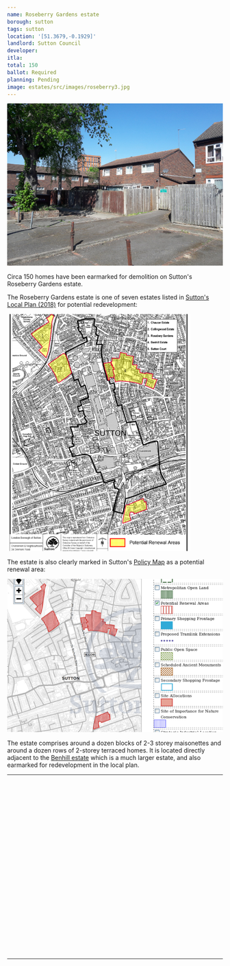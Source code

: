 ```yaml
---
name: Roseberry Gardens estate 
borough: sutton
tags: sutton
location: '[51.3679,-0.1929]'
landlord: Sutton Council
developer:
itla:
total: 150
ballot: Required
planning: Pending
image: estates/src/images/roseberry3.jpg
---
```

![Roseberry Gardens estate image](src/images/roseberry3.jpg)

Circa 150 homes have been earmarked for demolition on Sutton's Roseberry Gardens estate.

The Roseberry Gardens estate is one of seven estates listed in [Sutton's Local Plan (2018)](https://drive.google.com/file/d/1MdX6GlaHDoBdG6CTsvjFaIuPtIa9id5O/view) for potential redevelopment:

![Roseberry Gardens estate image](src/images/suttonplan.png)

The estate is also clearly marked in Sutton's [Policy Map](http://sutton.addresscafe.com/app/exploreit/) as a potential renewal area:

![Roseberry Gardens estate image](src/images/suttonpolicymap.png)

The estate comprises around a dozen blocks of 2-3 storey maisonettes and around a dozen rows of 2-storey terraced homes. It is located directly adjacent to the [Benhill estate](/estates/sutton/benhillestate/) which is a much larger estate, and also earmarked for redevelopment in the local plan. 

---

<!------------THE CODE BELOW RENDERS THE MAP - DO NOT EDIT! ---------------------------->

<div id="map" style="width: 100%; height: 400px;"></div>

<script>
  var map = L.map('map').setView({{ location }}, 13);
  L.tileLayer('https://tile.openstreetmap.org/{z}/{x}/{y}.png', {
  maxZoom: 19,
attribution: '&copy; <a href="http://www.openstreetmap.org/copyright">OpenStreetMap</a>'
}).addTo(map);
var circle = L.circle({{ location }}, {
    color: 'red',
    fillColor: '#f03',
    fillOpacity: 0.5,
    radius: 500
}).addTo(map);
</script>

---

